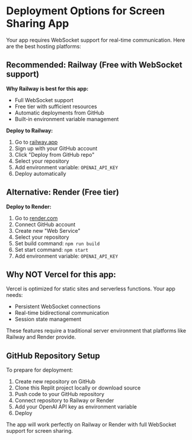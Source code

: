 # Deployment Options for Screen Sharing App

Your app requires WebSocket support for real-time communication. Here are the best hosting platforms:

## Recommended: Railway (Free with WebSocket support)

**Why Railway is best for this app:**
- Full WebSocket support
- Free tier with sufficient resources
- Automatic deployments from GitHub
- Built-in environment variable management

**Deploy to Railway:**
1. Go to [railway.app](https://railway.app)
2. Sign up with your GitHub account
3. Click "Deploy from GitHub repo"
4. Select your repository
5. Add environment variable: `OPENAI_API_KEY`
6. Deploy automatically

## Alternative: Render (Free tier)

**Deploy to Render:**
1. Go to [render.com](https://render.com)
2. Connect GitHub account
3. Create new "Web Service"
4. Select your repository
5. Set build command: `npm run build`
6. Set start command: `npm start`
7. Add environment variable: `OPENAI_API_KEY`

## Why NOT Vercel for this app:

Vercel is optimized for static sites and serverless functions. Your app needs:
- Persistent WebSocket connections
- Real-time bidirectional communication
- Session state management

These features require a traditional server environment that platforms like Railway and Render provide.

## GitHub Repository Setup

To prepare for deployment:

1. Create new repository on GitHub
2. Clone this Replit project locally or download source
3. Push code to your GitHub repository
4. Connect repository to Railway or Render
5. Add your OpenAI API key as environment variable
6. Deploy

The app will work perfectly on Railway or Render with full WebSocket support for screen sharing.